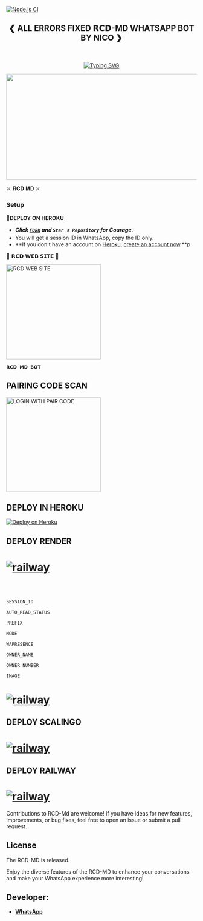 [![Node.js CI](https://github.com/XAlanWalkerX/RCD-MD/actions/workflows/node.js.yml/badge.svg)](https://github.com/XAlanWalkerX/RCD-MD/actions/workflows/node.js.yml)
## <p align="center">❮ ALL ERRORS FIXED 𝗥𝗖𝗗-MD WHATSAPP BOT BY NICO ❯
<br>
 
<p align="center">
  <a href="https://git.io/typing-svg">
    <img src="https://readme-typing-svg.demolab.com?font=EB+Garamond&weight=800&size=28&duration=4000&pause=1000&color=FF0000&random=false&width=435&lines=WELCOME+TO+THE+𝗥𝗖𝗗-MD;MULTI-DEVICE+WHATSAPP+BOT;DEVELOPED+BY+RCD+TEAM;ERRORS+FIXED+BY+NICO;RELEASED+DATE+28%2F07%2F2024." alt="Typing SVG" />
  </a>
</p>



<img src="https://telegra.ph/file/a789a7f2437c053ec829a.jpg" width="540" height="280" />
</p>         ⚔ 𝐑𝐂𝐃 𝐌𝐃 ⚔

### Setup

**📌DEPLOY ON HEROKU**
   - ***Click [`FORK`](https://github.com/XAlanWalkerX/RCD-MD/fork) and `Star ⭐ Repository` for Courage.***
   - You will get a session ID in WhatsApp, copy the ID only.
   - **If you don't have an account on [Heroku](https://signup.heroku.com/), [create an account now](https://signup.heroku.com/).**p
</p>
🌟 𝗥𝗖𝗗 𝗪𝗘𝗕 𝗦𝗜𝗧𝗘 🌟

<a href="https://rcd-md-qr-link.onrender.com/"><img src="https://img.shields.io/badge/RCD-WEB%20SITE-red" alt="RCD WEB SITE" width="250"></a>

**`𝗥𝗖𝗗 𝗠𝗗 𝗕𝗢𝗧`**

##  PAIRING CODE SCAN

<a href="https://rcd-md-pair-new-s5tw.onrender.com"><img src="https://img.shields.io/badge/LOGIN%20WITH-PAIR%20CODE-red" alt="LOGIN WITH PAIR CODE" width="250"></a>

## DEPLOY IN HEROKU

 [![Deploy on Heroku](https://www.herokucdn.com/deploy/button.svg)](https://dashboard.heroku.com/new?button-url=https%3A%2F%2Fgithub.com%2Fpurnapurna2007%2FSend2%3Ftab%3Dreadme-ov-file&template=https://github.com/XAlanWalkerX/RCD-MD)
 
##  DEPLOY RENDER
# <a href="https://dashboard.render.com/web/new"><img title="railway" src="https://img.shields.io/badge/DEPLOY ON RENDER-h?color=red&style=for-the-badge&logo=msi"></a>
 
<br><br>

```
SESSION_ID
```
```
AUTO_READ_STATUS
```
```
PREFIX
```
```
MODE
```
```
WAPRESENCE
```
```
OWNER_NAME
```
```
OWNER_NUMBER
```
```
IMAGE
```
# <a href="https://uptimerobot.com/signUp?ref=hp-hero"><img title="railway" src="https://img.shields.io/badge/UPTIME ROBOT-h?color=red&style=for-the-badge&logo=msi"></a>

##  DEPLOY SCALINGO
# <a href="https://auth.scalingo.com/users/sign_up"><img title="railway" src="https://img.shields.io/badge/DEPLOY ON SCALINGO-h?color=red&style=for-the-badge&logo=msi"></a>

##  DEPLOY RAILWAY
# <a href="https://railway.app/template/9oodXq?referralCode=JWglkx"><img title="railway" src="https://img.shields.io/badge/DEPLOY ON RAILWAY-h?color=green&style=for-the-badge&logo=msi"></a>

Contributions to RCD-Md are welcome! If you have ideas for new features, improvements, or bug fixes, feel free to open an issue or submit a pull request.

## License

The RCD-MD is released.

Enjoy the diverse features of the RCD-MD  to enhance your conversations and make your WhatsApp experience more interesting!

## Developer:
- [**WhatsApp**](https://wa.me/94789958225)
